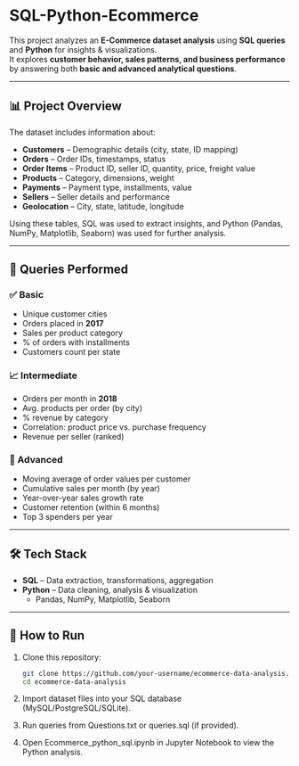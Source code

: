 # SQL-Python-Ecommerce

This project analyzes an **E-Commerce dataset analysis** using **SQL queries** and **Python** for insights & visualizations.  
It explores **customer behavior, sales patterns, and business performance** by answering both **basic and advanced analytical questions**.

---

## 📊 Project Overview
The dataset includes information about:
- **Customers** – Demographic details (city, state, ID mapping)  
- **Orders** – Order IDs, timestamps, status  
- **Order Items** – Product ID, seller ID, quantity, price, freight value  
- **Products** – Category, dimensions, weight  
- **Payments** – Payment type, installments, value  
- **Sellers** – Seller details and performance  
- **Geolocation** – City, state, latitude, longitude  

Using these tables, SQL was used to extract insights, and Python (Pandas, NumPy, Matplotlib, Seaborn) was used for further analysis.

---

## 🔎 Queries Performed

### ✅ Basic
- Unique customer cities  
- Orders placed in **2017**  
- Sales per product category  
- % of orders with installments  
- Customers count per state  

### 📈 Intermediate
- Orders per month in **2018**  
- Avg. products per order (by city)  
- % revenue by category  
- Correlation: product price vs. purchase frequency  
- Revenue per seller (ranked)  

### 🚀 Advanced
- Moving average of order values per customer  
- Cumulative sales per month (by year)  
- Year-over-year sales growth rate  
- Customer retention (within 6 months)  
- Top 3 spenders per year  

---

## 🛠️ Tech Stack
- **SQL** – Data extraction, transformations, aggregation  
- **Python** – Data cleaning, analysis & visualization  
  - Pandas, NumPy, Matplotlib, Seaborn  

---

## 🚀 How to Run
1. Clone this repository:
   ```bash
   git clone https://github.com/your-username/ecommerce-data-analysis.git
   cd ecommerce-data-analysis
   
2. Import dataset files into your SQL database (MySQL/PostgreSQL/SQLite).

3. Run queries from Questions.txt or queries.sql (if provided).

4. Open Ecommerce_python_sql.ipynb in Jupyter Notebook to view the Python analysis.
